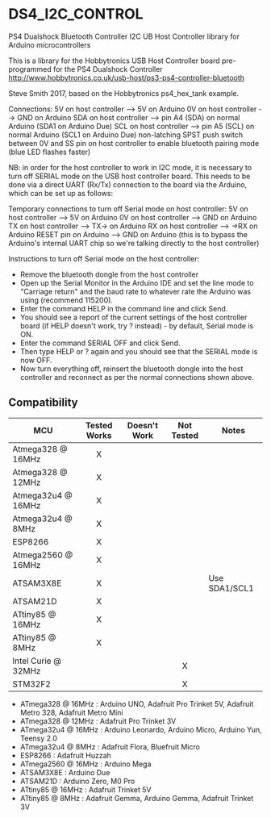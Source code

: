 # DS4_I2C_CONTROL
PS4 Dualshock Bluetooth Controller I2C UB Host Controller library for Arduino microcontrollers

This is a library for the Hobbytronics USB Host Controller board pre-programmed for the PS4 Dualshock Controller
   http://www.hobbytronics.co.uk/usb-host/ps3-ps4-controller-bluetooth
   
   Steve Smith 2017, based on the Hobbytronics ps4_hex_tank example.

Connections:
   5V on host controller --> 5V on Arduino
   0V on host controller --> GND on Arduino
   SDA on host controller --> pin A4 (SDA) on normal Arduino (SDA1 on Arduino Due)
   SCL on host controller --> pin A5 (SCL) on normal Arduino (SCL1 on Arduino Due)
   non-latching SPST push switch between 0V and SS pin on host controller to enable bluetooth pairing mode (blue LED flashes faster)

   NB: in order for the host controller to work in I2C mode, it is necessary to turn off SERIAL mode on the USB host controller board.
   This needs to be done via a direct UART (Rx/Tx) connection to the board via the Arduino, which can be set up as follows:

Temporary connections to turn off Serial mode on host controller:
   5V on host controller --> 5V on Arduino
   0V on host controller --> GND on Arduino
   TX on host controller --> TX-> on Arduino
   RX on host controller --> ->RX on Arduino
   RESET pin on Arduino --> GND on Arduino (this is to bypass the Arduino's internal UART chip so we're talking directly to the host controller)

Instructions to turn off Serial mode on the host controller:
   - Remove the bluetooth dongle from the host controller
   - Open up the Serial Monitor in the Arduino IDE and set the line mode to "Carriage return" and the baud rate to whatever rate the Arduino was using (recommend 115200).
   - Enter the command HELP in the command line and click Send. 
   - You should see a report of the current settings of the host controller board (if HELP doesn't work, try ? instead) - by default, Serial mode is ON.
   - Enter the command SERIAL OFF and click Send.
   - Then type HELP or ? again and you should see that the SERIAL mode is now OFF.
   - Now turn everything off, reinsert the bluetooth dongle into the host controller and reconnect as per the normal connections shown above.

   <!-- START COMPATIBILITY TABLE -->

## Compatibility

MCU                | Tested Works | Doesn't Work | Not Tested  | Notes
------------------ | :----------: | :----------: | :---------: | -----
Atmega328 @ 16MHz  |      X       |             |            | 
Atmega328 @ 12MHz  |      X       |             |            | 
Atmega32u4 @ 16MHz |      X       |             |            | 
Atmega32u4 @ 8MHz  |      X       |             |            | 
ESP8266            |      X       |             |            | 
Atmega2560 @ 16MHz |      X       |             |            | 
ATSAM3X8E          |      X       |             |            | Use SDA1/SCL1
ATSAM21D           |      X       |             |            | 
ATtiny85 @ 16MHz   |      X       |             |            | 
ATtiny85 @ 8MHz    |      X       |             |            | 
Intel Curie @ 32MHz |             |             |     X       | 
STM32F2            |             |             |     X       | 

  * ATmega328 @ 16MHz : Arduino UNO, Adafruit Pro Trinket 5V, Adafruit Metro 328, Adafruit Metro Mini
  * ATmega328 @ 12MHz : Adafruit Pro Trinket 3V
  * ATmega32u4 @ 16MHz : Arduino Leonardo, Arduino Micro, Arduino Yun, Teensy 2.0
  * ATmega32u4 @ 8MHz : Adafruit Flora, Bluefruit Micro
  * ESP8266 : Adafruit Huzzah
  * ATmega2560 @ 16MHz : Arduino Mega
  * ATSAM3X8E : Arduino Due
  * ATSAM21D : Arduino Zero, M0 Pro
  * ATtiny85 @ 16MHz : Adafruit Trinket 5V
  * ATtiny85 @ 8MHz : Adafruit Gemma, Arduino Gemma, Adafruit Trinket 3V

<!-- END COMPATIBILITY TABLE -->
